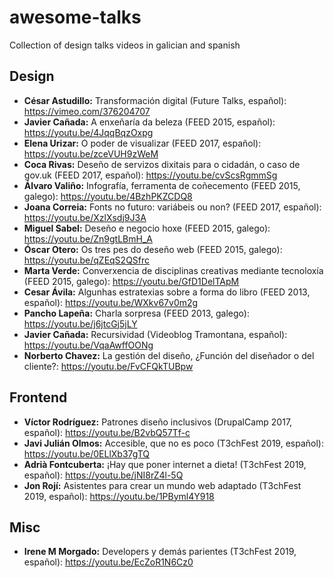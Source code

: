 # awesome-talks
Collection of design talks videos in galician and spanish

## Design

- **César Astudillo:** Transformación digital (Future Talks, español): https://vimeo.com/376204707
- **Javier Cañada:** A enxeñaría da beleza  (FEED 2015, español): https://youtu.be/4JqqBqzOxpg
- **Elena Urizar:** O poder de visualizar (FEED 2017, español): https://youtu.be/zceVUH9zWeM
- **Coca Rivas:** Deseño de servizos dixitais para o cidadán, o caso de gov.uk (FEED 2017, español): https://youtu.be/cvScsRgmmSg
- **Álvaro Valiño:** Infografía, ferramenta de coñecemento (FEED 2015, galego): https://youtu.be/4BzhPKZCDQ8
- **Joana Correia:** Fonts no futuro: variábeis ou non? (FEED 2017, español): https://youtu.be/XzlXsdj9J3A
- **Miguel Sabel:** Deseño e negocio hoxe (FEED 2015, galego): https://youtu.be/Zn9gtLBmH_A
- **Óscar Otero:** Os tres pes do deseño web (FEED 2015, galego): https://youtu.be/qZEqS2QSfrc
- **Marta Verde:** Converxencia de disciplinas creativas mediante tecnoloxía (FEED 2015, galego): https://youtu.be/GfD1DelTApM
- **Cesar Ávila:** Algunhas estratexias sobre a forma do libro (FEED 2013, español): https://youtu.be/WXkv67v0m2g
- **Pancho Lapeña:** Charla sorpresa (FEED 2013, galego): https://youtu.be/j6jtcGj5jLY
- **Javier Cañada:** Recursividad (Videoblog Tramontana, español): https://youtu.be/VqaAwffOONg
- **Norberto Chavez:** La gestión del diseño, ¿Función del diseñador o del cliente?: https://youtu.be/FvCFQkTUBpw

## Frontend

- **Víctor Rodríguez:** Patrones diseño inclusivos (DrupalCamp 2017, español): https://youtu.be/B2vbQ57Tf-c
- **Javi Julián Olmos:** Accesible, que no es poco (T3chFest 2019, español): https://youtu.be/0ELlXb37gTQ
- **Adrià Fontcuberta:** ¡Hay que poner internet a dieta! (T3chFest 2019, español): https://youtu.be/jNI8rZ4l-5Q
- **Jon Rojí:** Asistentes para crear un mundo web adaptado (T3chFest 2019, español): https://youtu.be/1PByml4Y918

## Misc

- **Irene M Morgado:** Developers y demás parientes (T3chFest 2019, español): https://youtu.be/EcZoR1N6Cz0
